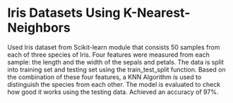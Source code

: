 # Iris Datasets Using K-Nearest-Neighbors
Used Iris dataset from Scikit-learn module that consists 50 samples from each of three species of Iris. Four features were measured from each sample: the length and the width of the sepals and petals. The data is split into training set and testing set using the train_test_split function. Based on the combination of these four features, a KNN Algorithm is used to distinguish the species from each other. The model is evaluated to check how good it works using the testing data. Achieved an accuracy of 97%.
